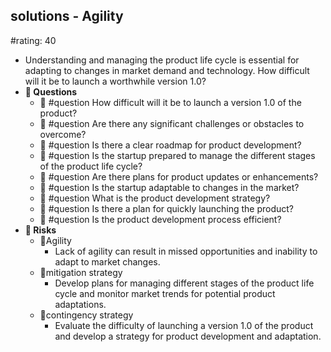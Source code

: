 ## solutions - Agility
#rating: 40
- Understanding and managing the product life cycle is essential for adapting to changes in market demand and technology. How difficult will it be to launch a worthwhile version 1.0?
- **💭 Questions**
  - 💭 #question How difficult will it be to launch a version 1.0 of the product?
  - 💭 #question Are there any significant challenges or obstacles to overcome?
  - 💭 #question Is there a clear roadmap for product development?
  - 💭 #question Is the startup prepared to manage the different stages of the product life cycle?
  - 💭 #question Are there plans for product updates or enhancements?
  - 💭 #question Is the startup adaptable to changes in the market?
  - 💭 #question What is the product development strategy?
  - 💭 #question Is there a plan for quickly launching the product?
  - 💭 #question Is the product development process efficient?
- **🚨 Risks**
  - 🚨Agility
    - Lack of agility can result in missed opportunities and inability to adapt to market changes.
  - 🚨mitigation strategy
    - Develop plans for managing different stages of the product life cycle and monitor market trends for potential product adaptations.
  - 🚨contingency strategy
    - Evaluate the difficulty of launching a version 1.0 of the product and develop a strategy for product development and adaptation.



